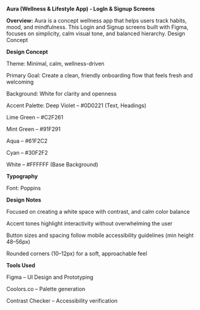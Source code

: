**Aura (Wellness & Lifestyle App) - LogIn & Signup Screens**

**Overview:**
Aura is a concept wellness app that helps users track habits, mood, and mindfulness. This Login and Signup screens built with Figma, focuses on simplicity, calm visual tone, and balanced hierarchy.
Design Concept

**Design Concept**

Theme: Minimal, calm, wellness-driven

Primary Goal: Create a clean, friendly onboarding flow that feels fresh and welcoming

Background: White for clarity and openness

Accent Palette:
Deep Violet – #0D0221 (Text, Headings)

Lime Green – #C2F261 

Mint Green – #91F291 

Aqua – #61F2C2 

Cyan – #30F2F2 

White – #FFFFFF (Base Background)

**Typography**

Font: Poppins

**Design Notes**

Focused on creating a white space with contrast, and calm color balance

Accent tones highlight interactivity without overwhelming the user

Button sizes and spacing follow mobile accessibility guidelines (min height 48–56px)

Rounded corners (10–12px) for a soft, approachable feel

**Tools Used**

Figma – UI Design and Prototyping

Coolors.co – Palette generation

Contrast Checker – Accessibility verification
